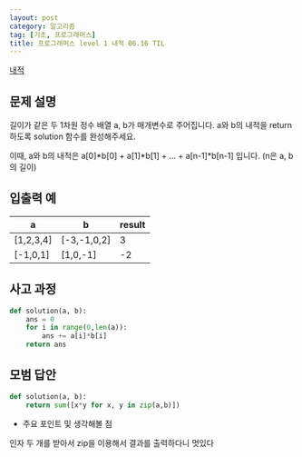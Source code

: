```yaml
---
layout: post
category: 알고리즘
tag: [기초, 프로그래머스]
title: 프로그래머스 level 1 내적 06.16 TIL
---
```


[내적](https://programmers.co.kr/learn/courses/30/lessons/70128) 

## 문제 설명

길이가 같은 두 1차원 정수 배열 a, b가 매개변수로 주어집니다. a와 b의 내적을 return 하도록 solution 함수를 완성해주세요.

이때, a와 b의 내적은 a\[0]*b\[0] + a\[1]*b\[1] + ... + a\[n-1]*b\[n-1] 입니다. (n은 a, b의 길이)

## 입출력 예

<table>
  <thead>
    <tr>
      <th>a</th>
      <th>b</th>
      <th>result</th>
    </tr>
  </thead>
  <tbody>
    <tr>
      <td>[1,2,3,4]</td>
      <td>[-3,-1,0,2]</td>
      <td>3</td>
    </tr>
    <tr>
      <td>[-1,0,1]</td>
      <td>[1,0,-1]</td>
      <td>-2</td>
    </tr>
  </tbody>
</table>

## 사고 과정

```python
def solution(a, b):
    ans = 0
    for i in range(0,len(a)):
        ans += a[i]*b[i]
    return ans
```

## 모범 답안

```python
def solution(a, b):
    return sum([x*y for x, y in zip(a,b)])
```

* 주요 포인트 및 생각해볼 점   

인자 두 개를 받아서 zip을 이용해서 결과를 출력하다니 멋있다
